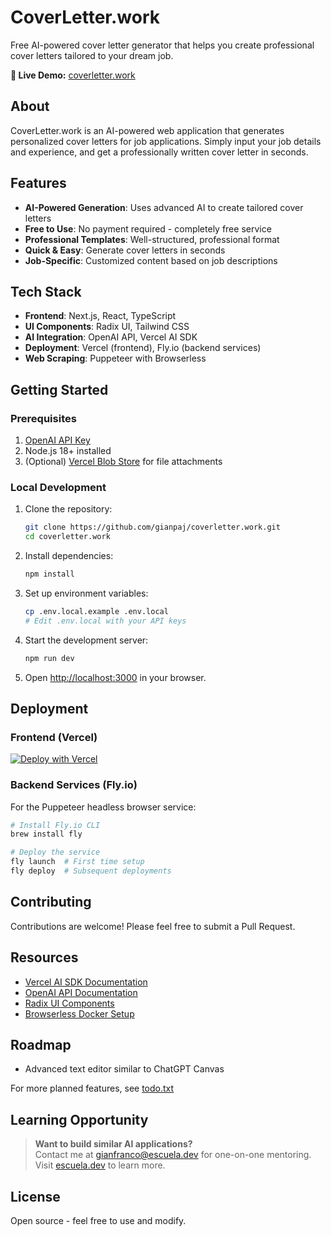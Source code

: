 # CoverLetter.work

Free AI-powered cover letter generator that helps you create professional cover letters tailored to your dream job.

**🔗 Live Demo:** [coverletter.work](https://coverletter.work)

## About

CoverLetter.work is an AI-powered web application that generates personalized cover letters for job applications. Simply input your job details and experience, and get a professionally written cover letter in seconds.

## Features

- **AI-Powered Generation**: Uses advanced AI to create tailored cover letters
- **Free to Use**: No payment required - completely free service
- **Professional Templates**: Well-structured, professional format
- **Quick & Easy**: Generate cover letters in seconds
- **Job-Specific**: Customized content based on job descriptions

## Tech Stack

- **Frontend**: Next.js, React, TypeScript
- **UI Components**: Radix UI, Tailwind CSS
- **AI Integration**: OpenAI API, Vercel AI SDK
- **Deployment**: Vercel (frontend), Fly.io (backend services)
- **Web Scraping**: Puppeteer with Browserless

## Getting Started

### Prerequisites

1. [OpenAI API Key](https://platform.openai.com/account/api-keys)
2. Node.js 18+ installed
3. (Optional) [Vercel Blob Store](https://vercel.com/docs/storage/vercel-blob) for file attachments

### Local Development

1. Clone the repository:
   ```bash
   git clone https://github.com/gianpaj/coverletter.work.git
   cd coverletter.work
   ```

2. Install dependencies:
   ```bash
   npm install
   ```

3. Set up environment variables:
   ```bash
   cp .env.local.example .env.local
   # Edit .env.local with your API keys
   ```

4. Start the development server:
   ```bash
   npm run dev
   ```

5. Open [http://localhost:3000](http://localhost:3000) in your browser.

## Deployment

### Frontend (Vercel)

[![Deploy with Vercel](https://vercel.com/button)](https://vercel.com/new/clone?repository-url=https%3A%2F%2Fgithub.com%2Fgianpaj%2Fcoverletter.work&env=OPENAI_API_KEY&project-name=coverletter-work&repository-name=coverletter-work)

### Backend Services (Fly.io)

For the Puppeteer headless browser service:

```bash
# Install Fly.io CLI
brew install fly

# Deploy the service
fly launch  # First time setup
fly deploy  # Subsequent deployments
```

## Contributing

Contributions are welcome! Please feel free to submit a Pull Request.

## Resources

- [Vercel AI SDK Documentation](https://sdk.vercel.ai/docs)
- [OpenAI API Documentation](https://platform.openai.com/docs)
- [Radix UI Components](https://www.radix-ui.com/primitives)
- [Browserless Docker Setup](https://docs.browserless.io/docker/quickstart)

## Roadmap

- Advanced text editor similar to ChatGPT Canvas

For more planned features, see [todo.txt](./todo.txt)

## Learning Opportunity

> **Want to build similar AI applications?**  
> Contact me at [gianfranco@escuela.dev](mailto:gianfranco@escuela.dev) for one-on-one mentoring.  
> Visit [escuela.dev](https://escuela.dev) to learn more.

## License

Open source - feel free to use and modify.
